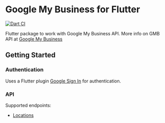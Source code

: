 # Google My Business for Flutter

[![Dart CI](https://github.com/Newgarden-Solutions/google_my_business/actions/workflows/Dart/badge.svg)](https://github.com/Newgarden-Solutions/google_my_business/actions/workflows/dart.yml)

Flutter package to work with Google My Business API. 
More info on GMB API at [Google My Business](https://developers.google.com/my-business)

## Getting Started

### Authentication

Uses a Flutter plugin [Google Sign In](https://pub.dev/packages/google_sign_in) for authentication.

### API

Supported endpoints:

* [Locations](https://developers.google.com/my-business/reference/rest/v4/accounts.locations)

